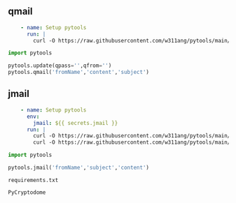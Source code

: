 ## qmail
```yaml
    - name: Setup pytools
      run: |
        curl -O https://raw.githubusercontent.com/w311ang/pytools/main/pytools.py
```
```python
import pytools

pytools.update(qpass='',qfrom='')
pytools.qmail('fromName','content','subject')
```

## jmail
```yaml
    - name: Setup pytools
      env:
        jmail: ${{ secrets.jmail }}
      run: |
        curl -O https://raw.githubusercontent.com/w311ang/pytools/main/pytools.py
        curl -O https://raw.githubusercontent.com/w311ang/pytools/main/aes.py
```
```python
import pytools

pytools.jmail('fromName','subject','content')
```
`requirements.txt`
```
PyCryptodome
```
